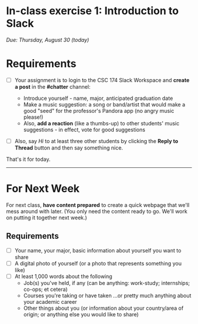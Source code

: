 # In-class exercise 1: Introduction to Slack
*Due: Thursday, August 30 (today)*

# Requirements


- [ ] Your assignment is to login to the CSC 174 Slack Workspace and **create a post** in the **#chatter** channel:
  - Introduce yourself  - name, major, anticipated graduation date
  - Make a music suggestion: a song or band/artist that would make a good "seed" for the professor's Pandora app (no angry music please!)
   - Also, **add a reaction** (like a thumbs-up) to other students' music suggestions - in effect, vote for good suggestions

- [ ] Also, say *Hi* to at least three other students by clicking the **Reply to Thread** button and then say something nice.

That's it for today.  

<hr>

# For Next Week

For next class, **have content prepared** to create a quick webpage that we'll mess around with later.  (You only need the content ready to go.  We'll work on putting it together next week.)

## Requirements

- [ ] Your name, your major, basic information about yourself you want to share
- [ ] A digital photo of yourself (or a photo that represents something you like)
- [ ] At least 1,000 words about the following
  - Job(s) you've held, if any (can be anything: work-study; internships; co-ops; et cetera)
  - Courses you're taking or have taken ...or pretty much anything about your academic career
  - Other things about you (or information about your country/area of origin; or anything else you would like to share)
